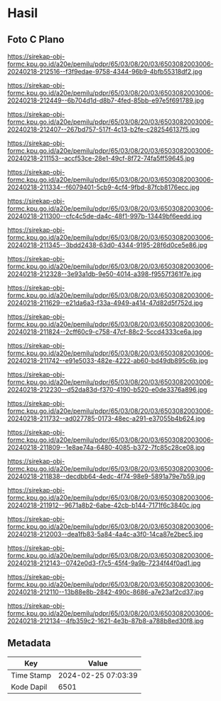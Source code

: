 # Hasil

## Foto C Plano

https://sirekap-obj-formc.kpu.go.id/a20e/pemilu/pdpr/65/03/08/20/03/6503082003006-20240218-212516--f3f9edae-9758-4344-96b9-4bfb55318df2.jpg

https://sirekap-obj-formc.kpu.go.id/a20e/pemilu/pdpr/65/03/08/20/03/6503082003006-20240218-212449--6b704d1d-d8b7-4fed-85bb-e97e5f691789.jpg

https://sirekap-obj-formc.kpu.go.id/a20e/pemilu/pdpr/65/03/08/20/03/6503082003006-20240218-212407--267bd757-517f-4c13-b2fe-c282546137f5.jpg

https://sirekap-obj-formc.kpu.go.id/a20e/pemilu/pdpr/65/03/08/20/03/6503082003006-20240218-211153--accf53ce-28e1-49cf-8f72-74fa5ff59645.jpg

https://sirekap-obj-formc.kpu.go.id/a20e/pemilu/pdpr/65/03/08/20/03/6503082003006-20240218-211334--f6079401-5cb9-4cf4-9fbd-87fcb8176ecc.jpg

https://sirekap-obj-formc.kpu.go.id/a20e/pemilu/pdpr/65/03/08/20/03/6503082003006-20240218-211300--cfc4c5de-da4c-48f1-997b-13449bf6eedd.jpg

https://sirekap-obj-formc.kpu.go.id/a20e/pemilu/pdpr/65/03/08/20/03/6503082003006-20240218-211345--3bdd2438-63d0-4344-9195-28f6d0ce5e86.jpg

https://sirekap-obj-formc.kpu.go.id/a20e/pemilu/pdpr/65/03/08/20/03/6503082003006-20240218-212328--3e93a1db-9e50-4014-a398-f9557f361f7e.jpg

https://sirekap-obj-formc.kpu.go.id/a20e/pemilu/pdpr/65/03/08/20/03/6503082003006-20240218-211629--e21da6a3-f33a-4949-a414-47d82d5f752d.jpg

https://sirekap-obj-formc.kpu.go.id/a20e/pemilu/pdpr/65/03/08/20/03/6503082003006-20240218-211824--2cff60c9-c758-47cf-88c2-5ccd4333ce6a.jpg

https://sirekap-obj-formc.kpu.go.id/a20e/pemilu/pdpr/65/03/08/20/03/6503082003006-20240218-211742--e91e5033-482e-4222-ab60-bd49db895c6b.jpg

https://sirekap-obj-formc.kpu.go.id/a20e/pemilu/pdpr/65/03/08/20/03/6503082003006-20240218-212230--d52da83d-f370-4190-b520-e0de3376a896.jpg

https://sirekap-obj-formc.kpu.go.id/a20e/pemilu/pdpr/65/03/08/20/03/6503082003006-20240218-211732--ad027785-0173-48ec-a291-e37055b4b624.jpg

https://sirekap-obj-formc.kpu.go.id/a20e/pemilu/pdpr/65/03/08/20/03/6503082003006-20240218-211809--1e8ae74a-6480-4085-b372-7fc85c28ce08.jpg

https://sirekap-obj-formc.kpu.go.id/a20e/pemilu/pdpr/65/03/08/20/03/6503082003006-20240218-211838--decdbb64-4edc-4f74-98e9-5891a79e7b59.jpg

https://sirekap-obj-formc.kpu.go.id/a20e/pemilu/pdpr/65/03/08/20/03/6503082003006-20240218-211912--9671a8b2-6abe-42cb-b144-7171f6c3840c.jpg

https://sirekap-obj-formc.kpu.go.id/a20e/pemilu/pdpr/65/03/08/20/03/6503082003006-20240218-212003--dea1fb83-5a84-4a4c-a3f0-14ca87e2bec5.jpg

https://sirekap-obj-formc.kpu.go.id/a20e/pemilu/pdpr/65/03/08/20/03/6503082003006-20240218-212143--0742e0d3-f7c5-45f4-9a9b-7234f44f0ad1.jpg

https://sirekap-obj-formc.kpu.go.id/a20e/pemilu/pdpr/65/03/08/20/03/6503082003006-20240218-212110--13b88e8b-2842-490c-8686-a7e23af2cd37.jpg

https://sirekap-obj-formc.kpu.go.id/a20e/pemilu/pdpr/65/03/08/20/03/6503082003006-20240218-212134--4fb359c2-1621-4e3b-87b8-a788b8ed30f8.jpg


## Metadata

| Key        | Value               |
| ---------- | ------------------- |
| Time Stamp | 2024-02-25 07:03:39 |
| Kode Dapil | 6501                |



